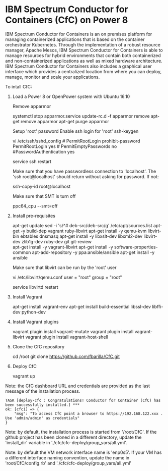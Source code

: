 # IBM Spectrum Conductor for Containers (CfC) on Power 8

IBM Spectrum Conductor for Containers is an on premises platform for managing containerized applications that is based on the container orchestrator Kubernetes. Through the implementation of a  robust resource manager, Apache Mesos, IBM Spectrum Conductor for Containers is able to manage resources for hybrid environments that contain both containerized and non-containerized applications as well as mixed hardware architecture.
IBM Spectrum Conductor for Containers also includes a graphical user interface which provides a centralized location from where you can deploy, manage, monitor and scale your applications.

To intall CfC:

1) Load a Power 8 or OpenPower system with Ubuntu 16.10

    Remove apparmor

	systemctl stop apparmor.service
	update-rc.d -f apparmor remove
	apt-get remove apparmor
	apt-get purge apparmor
	
    Setup 'root' password 
    Enable ssh login for 'root'
    	ssh-keygen
	
	vi /etc/ssh/sshd_config
		# PermitRootLogin prohibit-password
		PermitRootLogin yes
		# PermitEmptyPasswords no
		#PasswordAuthentication yes
	
	service ssh restart
		    
    Make sure that you have passwordless connection to 'localhost'. The 'ssh root@localhost' should 
    return without asking for password. If not:

	ssh-copy-id root@localhost

    Make sure that SMT is turn off

	ppc64_cpu --smt=off

    
2) Install pre-requisites

	apt-get update
	sed -i 's/^# deb-src/deb-src/g' /etc/apt/sources.list
	apt-get -y build-dep vagrant ruby-libvirt
	apt-get install -y qemu-kvm libvirt-bin  ebtables dnsmasq 
	apt-get install -y libxslt-dev libxml2-dev libvirt-dev zlib1g-dev ruby-dev git  git-review	
	apt-get install -y vagrant-libvirt
	apt-get install -y software-properties-common
	apt-add-repository -y ppa:ansible/ansible
	apt-get install -y ansible

	Make sure that libvirt can be run by the 'root' user

	vi  /etc/libvirt/qemu.conf
		user = "root"
		group = "root"

	service libvirtd restart

3) Install Vagrant

	apt-get install vagrant-env
	apt-get install build-essential libssl-dev libffi-dev python-dev

4) Install Vagrant plugins

	vagrant plugin install vagrant-mutate
	vagrant plugin install vagrant-libvirt
	vagrant plugin install vagrant-host-shell

5) Clone the CfC repository

	cd /root
	git clone https://github.com/fbarilla/CfC.git

6) Deploy CfC

	vagrant up

Note: the CfC dashboard URL and credentials are provided as the last message of the installation process.  
	
	TASK [deploy-cfc : Congratulations! Conductor for Container (CfC) has been successfully installed.] ***
	ok: [cfc1] => {
    	"msg": "To access CfC point a browser to https://192.168.122.xxx . Use 'admin/admin' as credentials"
	}


Note: by default, the installation process is started from '/root/CfC'. If the github project has been cloned in a different directory, update the 'install_dir' variable in './cfc/cfc-deploy/group_vars/all.yml'.

Note: by default the VM network interface name is 'enp0s5'. If your VM has a different interface naming convention, update the name in 'root/CfC/config.rb' and './cfc/cfc-deploy/group_vars/all.yml'
